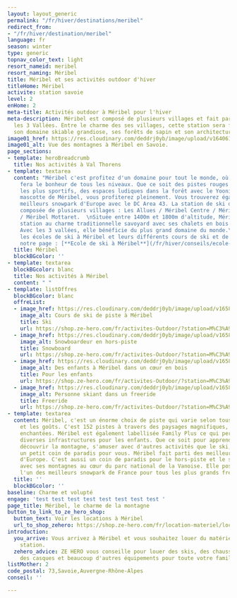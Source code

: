 ```yaml
---
layout: layout_generic
permalink: "/fr/hiver/destinations/meribel"
redirect_from:
- "/fr/hiver/destination/meribel"
language: fr
season: winter
type: generic
topnav_color_text: light
resort_nameid: meribel
resort_naming: Méribel
title: Méribel et ses activités outdoor d'hiver
titleHome: Méribel
activite: station savoie
level: 2
enHome: 2
meta-title: Activités outdoor à Méribel pour l'hiver
meta-description: Méribel est composé de plusieurs villages et fait parti du domaine
  les 3 Vallées. Entre le charme des ses villages, cette station sera féérique avec
  son domaine skiable grandiose, ses forêts de sapin et son architecture.
image01_href: https://res.cloudinary.com/deddrj0yb/image/upload/v1640611880/website/resorts/meribel/spurwing-agency-k_4m9_0PO3Q-unsplash_zjsfry.jpg
image01_alt: Vue des montagnes à Méribel en Savoie.
page_sections:
- template: heroBreadcrumb
  title: Nos activités à Val Thorens
- template: textarea
  content: "Méribel c'est profitez d'un domaine pour tout le monde, où faire du ski
    fera le bonheur de tous les niveaux. Que ce soit des pistes rouges ou noires pour
    les plus sportifs, des espaces ludiques dans la forêt avec le Yooni le Yéti, la
    mascotte de Méribel, vous profiterez pleinement. Vous trouverez également un des
    meilleurs snowpark d'Europe avec le DC Area 43. La station de ski de Méribel est
    composée de plusieurs villages : Les Allues / Méribel Centre / Méribel Village
    / Méribel Mottaret.  \nSituée entre 1400m et 1800m d'altitude, Méribel est une
    station au charme traditionnelle savoyard avec ses chalets en bois et en pierre.
    Avec les 3 vallées, elle bénéficie du plus grand domaine du monde.\n\nDécouvrez
    les écoles de ski à Méribel et leurs différents cours de ski et de snowboard dans
    notre page : [**Ecole de ski à Méribel**](/fr/hiver/conseils/ecole-ski-meribel)"
  title: Méribel
  blockBGcolor: ''
- template: textarea
  blockBGcolor: blanc
  title: Nos activités à Méribel
  content: " "
- template: listOffres
  blockBGcolor: blanc
  offreList:
  - image_href: https://res.cloudinary.com/deddrj0yb/image/upload/v1658996210/website/winter/278543636_10062359407168773_4445107599426939386_n.jpg
    image_alt: Cours de ski de piste à Méribel
    title: Ski
    url: https://shop.ze-hero.com/fr/activites-Outdoor/?station=M%C3%A9ribel&calessonstype=all&catypegenderlistsummer=all&calessonsactivitytype=Ski&start-date=
  - image_href: https://res.cloudinary.com/deddrj0yb/image/upload/v1658996208/website/winter/269953238_9469347713136615_5695710698913094842_n.jpg
    image_alt: Snowboardeur en hors-piste
    title: Snowboard
    url: https://shop.ze-hero.com/fr/activites-Outdoor/?station=M%C3%A9ribel&calessonstype=all&catypegenderlistsummer=all&calessonsactivitytype=Snowboard&start-date=
  - image_href: https://res.cloudinary.com/deddrj0yb/image/upload/v1658996201/website/winter/271138277_9504656022939117_4665647267077091834_n.jpg
    image_alt: Des enfants à Méribel dans un cœur en bois
    title: Pour les enfants
    url: https://shop.ze-hero.com/fr/activites-Outdoor/?station=M%C3%A9ribel&calessonstype=all&catypegenderlistsummer=all&calessonsactivitytype=Activit%C3%A9+non+ski&start-date=
  - image_href: https://res.cloudinary.com/deddrj0yb/image/upload/v1658839034/website/winter/pexels-pixabay-358046_1.jpg
    image_alt: Personne skiant dans un freeride
    title: Freeride
    url: https://shop.ze-hero.com/fr/activites-Outdoor/?station=M%C3%A9ribel&calessonstype=all&catypegenderlistsummer=all&calessonsactivitytype=Hors+piste&start-date=
- template: textarea
  content: Méribel, c'est un énorme choix de piste qui varie selon tous les niveaux
    et les goûts. C'est 152 pistes à travers des paysages magnifiques, des forêts
    enchantées. Méribel est également labellisée Family Plus ce qui permet d'avoir
    diverses infrastructures pour les enfants. Que ce soit pour apprendre le ski,
    découvrir la montagne, s'amuser avec d'autres activités que le ski, Méribel sera
    un petit coin de paradis pour vous. Méribel fait parti des meilleures station
    d'Europe. C'est aussi un coin de paradis pour le hors-piste et le ski de randonnée
    avec ses montagnes au cœur du parc national de la Vanoise. Elle possède également
    l'un des meilleurs snowpark de France pour tous les plus grands freestyleurs.
  title: ''
  blockBGcolor: ''
baseline: Charme et volupté
engage: 'test test test test test test test test '
page_title: Méribel, le charme de la montagne
button_to_link_to_ze_hero_shop:
  button_text: Voir les locations à Méribel
  url_to_shop_zehero: https://shop.ze-hero.com/fr/location-materiel/location-ski/location-ski-enfant?station=meribel&equipmentslug=%2Flocation-ski&rental_quality=0&oldslug=%2Flocation-ski&subslug=%2Flocation-ski-adulte&start-date=25%2F12%2F2021&number_rental_days=1
introduction:
  you_arrive: Vous arrivez à Méribel et vous souhaitez louer du matériel dans cette
    station.
  zehero_advice: ZE HERO vous conseille pour louer des skis, des chaussures de ski,
    des casques et beaucoup d'autres équipements pour toute votre famille
listMother: 2
code_postal: 73,Savoie,Auvergne-Rhône-Alpes
conseil: ''

---
```


